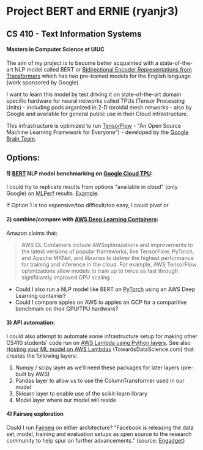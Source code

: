 # Project BERT and ERNIE (ryanjr3)
## CS 410 - Text Information Systems
#### Masters in Computer Science at UIUC

The aim of my project is to become better acquainted with a state-of-the-art NLP model called BERT or [Bidirectional Encoder Representations from Transformers](https://en.wikipedia.org/wiki/BERT_(language_model)) which has two pre-trained models for the English language (work sponsored by Google).

I want to learn this model by test driving it on state-of-the-art domain specific hardware for neural networks called TPUs (Tensor Processing Units) - including pods organized in 2-D toroidal mesh networks - also by Google and available for general public use in their Cloud infrastructure.

This infrastructure is optimized to run [TensorFlow](https://github.com/tensorflow/tensorflow) - "An Open Source Machine Learning Framework for Everyone") - developed by the [Google Brain Team](https://en.wikipedia.org/wiki/Google_Brain#Google_Translate).

## Options:
#### 1) [BERT](https://github.com/google-research/bert/) NLP model benchmarking on [Google Cloud TPU](https://cloud.google.com/tpu):

I could try to replicate results from options "available in cloud" (only Google) on [MLPerf](https://mlperf.org/training-results-0-6/) results. [Example](https://github.com/mlperf/training_results_v0.6/blob/master/Google/systems/tpu-v3-2048.json).

If Option 1 is too expensive/too difficult/too easy, I could pivot or 

#### 2) combine/compare with [AWS Deep Learning Containers](https://aws.amazon.com/machine-learning/containers/):

Amazon claims that:

> AWS DL Containers include AWSoptimizations and improvements to the latest versions of popular frameworks, like TensorFlow, PyTorch, and Apache MXNet, and libraries to deliver the highest performance for training and inference in the cloud. For example, AWS TensorFlow optimizations allow models to train up to twice as fast through significantly improved GPU scaling.

- Could I also run a NLP model like BERT on [PyTorch](https://github.com/pytorch/pytorch) using an AWS Deep Learning container?
- Could I compare apples on AWS to apples on GCP for a comparitive benchmark on their GPU/TPU hardware?

#### 3) API automation:
I could also attempt to automate some infrastructure setup for making other CS410 students' code run on [AWS Lambda using Python layers](https://towardsdatascience.com/introduction-to-amazon-lambda-layers-and-boto3-using-python3-39bd390add17). See also [Hosting your ML model on AWS Lambdas](https://towardsdatascience.com/hosting-your-ml-model-on-aws-lambdas-api-gateway-part-1-9052e6b63b25) (TowardsDataScience.com) that creates the following layers:

1. Numpy / scipy layer as we’ll need these packages for later layers (pre-built by AWS)
2. Pandas layer to allow us to use the ColumnTransformer used in our model
3. Sklearn layer to enable use of the scikit-learn library
4. Model layer where our model will reside


#### 4) Fairseq exploration

Could I run [Fairseq](https://github.com/pytorch/fairseq) on either architecture? "Facebook is releasing the data set, model, training and evaluation setups as open source to the research community to help spur on further advancements." (source: [Engadget](https://www.engadget.com/facebooks-ai-can-translate-languages-directly-into-one-another-150029679.html))
